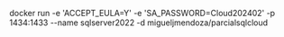 docker run -e 'ACCEPT_EULA=Y' -e 'SA_PASSWORD=Cloud202402' -p 1434:1433 --name sqlserver2022 -d migueljmendoza/parcialsqlcloud
